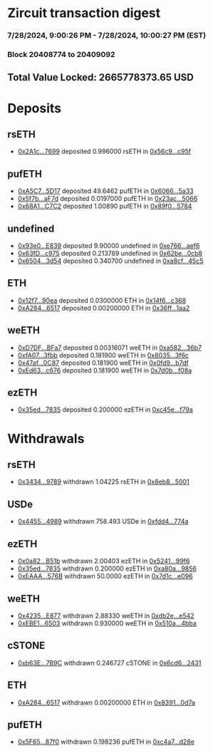 # Zircuit transaction digest
### 7/28/2024, 9:00:26 PM - 7/28/2024, 10:00:27 PM (EST)
### Block 20408774 to 20409092

## Total Value Locked: 2665778373.65 USD

# Deposits
## rsETH
- [0x2A1c...7699](https://etherscan.io/address/0x2A1cE640573E01A5021461ad750a6cc7d0717699) deposited 0.996000 rsETH in [0x56c9...c95f](https://etherscan.io/tx/0x2A1cE640573E01A5021461ad750a6cc7d0717699)
## pufETH
- [0xA5C7...5D17](https://etherscan.io/address/0xA5C7A5833ae1326f96Fc54dFC3B02ccF973A5D17) deposited 49.6462 pufETH in [0x6066...5a33](https://etherscan.io/tx/0xA5C7A5833ae1326f96Fc54dFC3B02ccF973A5D17)
- [0x5f7b...aF7d](https://etherscan.io/address/0x5f7b1C032eD1682Bc0dA90752cf650bc785FaF7d) deposited 0.0197000 pufETH in [0x23ac...5066](https://etherscan.io/tx/0x5f7b1C032eD1682Bc0dA90752cf650bc785FaF7d)
- [0x68A1...C7C2](https://etherscan.io/address/0x68A105a33f9c60769812ef98dAa5382e13DEC7C2) deposited 1.00890 pufETH in [0x89f0...5784](https://etherscan.io/tx/0x68A105a33f9c60769812ef98dAa5382e13DEC7C2)
## undefined
- [0x93e0...E839](https://etherscan.io/address/0x93e00cAf52f64BAab9206ca1c4BCC9B7c3AfE839) deposited 9.90000 undefined in [0xe766...aef6](https://etherscan.io/tx/0x93e00cAf52f64BAab9206ca1c4BCC9B7c3AfE839)
- [0x63fD...c975](https://etherscan.io/address/0x63fDBAc2C563f6b6dEBd22f1889071D7A853c975) deposited 0.213789 undefined in [0x62be...0cb8](https://etherscan.io/tx/0x63fDBAc2C563f6b6dEBd22f1889071D7A853c975)
- [0x6504...3d54](https://etherscan.io/address/0x65048bcA71828e045fd001aA382196016c8e3d54) deposited 0.340700 undefined in [0xa8cf...45c5](https://etherscan.io/tx/0x65048bcA71828e045fd001aA382196016c8e3d54)
## ETH
- [0x12f7...90ea](https://etherscan.io/address/0x12f79e31ee52ECd004F876c7D477830e98bF90ea) deposited 0.0300000 ETH in [0x14f6...c368](https://etherscan.io/tx/0x12f79e31ee52ECd004F876c7D477830e98bF90ea)
- [0xA284...6517](https://etherscan.io/address/0xA284fDEAEa675c0206519aeF32f448b2cBfc6517) deposited 0.00200000 ETH in [0x36ff...1aa2](https://etherscan.io/tx/0xA284fDEAEa675c0206519aeF32f448b2cBfc6517)
## weETH
- [0xD7DF...BFa7](https://etherscan.io/address/0xD7DF7E085214743530afF339aFC420c7c720BFa7) deposited 0.00316071 weETH in [0xa582...36b7](https://etherscan.io/tx/0xD7DF7E085214743530afF339aFC420c7c720BFa7)
- [0xfA07...3fbb](https://etherscan.io/address/0xfA070729549Fb6A914507B75D5e8a5c5fb6D3fbb) deposited 0.181900 weETH in [0x8035...3f6c](https://etherscan.io/tx/0xfA070729549Fb6A914507B75D5e8a5c5fb6D3fbb)
- [0x47af...0C87](https://etherscan.io/address/0x47afd5dECD53A4C716FdB9948479c5f94EC10C87) deposited 0.181900 weETH in [0x0fd9...b7df](https://etherscan.io/tx/0x47afd5dECD53A4C716FdB9948479c5f94EC10C87)
- [0xEd63...c676](https://etherscan.io/address/0xEd637aF3497E73b68613A4f3Ca60B49A8A98c676) deposited 0.181900 weETH in [0x7d0b...f08a](https://etherscan.io/tx/0xEd637aF3497E73b68613A4f3Ca60B49A8A98c676)
## ezETH
- [0x35ed...7835](https://etherscan.io/address/0x35edBfA848244361002604B1a9FD6DaAe1727835) deposited 0.200000 ezETH in [0xc45e...f79a](https://etherscan.io/tx/0x35edBfA848244361002604B1a9FD6DaAe1727835)
# Withdrawals
## rsETH
- [0x3434...9789](https://etherscan.io/address/0x34349c5569e7B846c3558961552D2202760A9789) withdrawn 1.04225 rsETH in [0x8eb8...5001](https://etherscan.io/tx/0x34349c5569e7B846c3558961552D2202760A9789)
## USDe
- [0x4455...4989](https://etherscan.io/address/0x4455DCBaAf3267D4eB6207017992b0fB4D7C4989) withdrawn 758.493 USDe in [0xfdd4...774a](https://etherscan.io/tx/0x4455DCBaAf3267D4eB6207017992b0fB4D7C4989)
## ezETH
- [0x0a82...B51b](https://etherscan.io/address/0x0a82Fc89B716336DF397A44184A2f27BF178B51b) withdrawn 2.00403 ezETH in [0x5241...99f6](https://etherscan.io/tx/0x0a82Fc89B716336DF397A44184A2f27BF178B51b)
- [0x35ed...7835](https://etherscan.io/address/0x35edBfA848244361002604B1a9FD6DaAe1727835) withdrawn 0.200000 ezETH in [0xa80a...9856](https://etherscan.io/tx/0x35edBfA848244361002604B1a9FD6DaAe1727835)
- [0xEAAA...576B](https://etherscan.io/address/0xEAAAbCbCBbB6dd5410E813a5177fcB9E1Eb9576B) withdrawn 50.0000 ezETH in [0x7d1c...e096](https://etherscan.io/tx/0xEAAAbCbCBbB6dd5410E813a5177fcB9E1Eb9576B)
## weETH
- [0x4235...E877](https://etherscan.io/address/0x42351635D3E18bebbEd4d119DA64607D765aE877) withdrawn 2.88330 weETH in [0xdb2e...e542](https://etherscan.io/tx/0x42351635D3E18bebbEd4d119DA64607D765aE877)
- [0xEBE1...6503](https://etherscan.io/address/0xEBE10C876a9979684fD6e1C08aB9397DedD86503) withdrawn 0.930000 weETH in [0x510a...4bba](https://etherscan.io/tx/0xEBE10C876a9979684fD6e1C08aB9397DedD86503)
## cSTONE
- [0xb63E...7B9C](https://etherscan.io/address/0xb63E4a169207EEd7493Ad7890f0D43d518277B9C) withdrawn 0.246727 cSTONE in [0x6cd6...2431](https://etherscan.io/tx/0xb63E4a169207EEd7493Ad7890f0D43d518277B9C)
## ETH
- [0xA284...6517](https://etherscan.io/address/0xA284fDEAEa675c0206519aeF32f448b2cBfc6517) withdrawn 0.00200000 ETH in [0x8391...0d7a](https://etherscan.io/tx/0xA284fDEAEa675c0206519aeF32f448b2cBfc6517)
## pufETH
- [0x5F65...87f0](https://etherscan.io/address/0x5F65cF1172A343B8b495408ffcf4a8b1BbBA87f0) withdrawn 0.198236 pufETH in [0xc4a7...d28e](https://etherscan.io/tx/0x5F65cF1172A343B8b495408ffcf4a8b1BbBA87f0)
